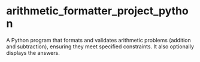 # arithmetic_formatter_project_python
A Python program that formats and validates arithmetic problems (addition and subtraction), ensuring they meet specified constraints. It also optionally displays the answers.
